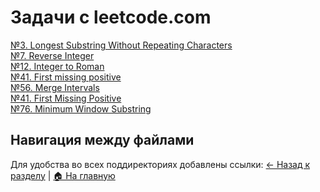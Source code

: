 # Задачи с leetcode.com

[№3. Longest Substring Without Repeating Characters](./N3M_Longest_Substring_Without_Repeating_Characters/)<br>
[№7. Reverse Integer](./N7M_Reverse_Integer/)<br>
[№12. Integer to Roman](./N12M_Integer_to_Roman/)<br>
[№41. First missing positive](./N41H_First_missing_positive/)<br>
[№56. Merge Intervals](./N56M_Merge_Intervals/)<br>
[№41. First Missing Positive](./N12M_Integer_to_Roman/)<br>
[№76. Minimum Window Substring](./N76H_Minimum_Window_Substring/)<br>

## Навигация между файлами
Для удобства во всех поддиректориях добавлены ссылки:
[← Назад к разделу](../) | [🏠 На главную](../../)
